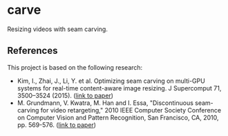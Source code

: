 # carve

Resizing videos with seam carving.

## References

This project is based on the following research:

* Kim, I., Zhai, J., Li, Y. et al. Optimizing seam carving on multi-GPU systems for real-time content-aware image resizing. J Supercomput 71, 3500–3524 (2015). ([link to paper](https://hpc.cs.tsinghua.edu.cn/research/cluster/papers_cwg/icpads14.pdf))
* M. Grundmann, V. Kwatra, M. Han and I. Essa, "Discontinuous seam-carving for video retargeting," 2010 IEEE Computer Society Conference on Computer Vision and Pattern Recognition, San Francisco, CA, 2010, pp. 569-576. ([link to paper](https://www.cc.gatech.edu/cpl/projects/videoretargeting/cvpr2010_videoretargeting.pdf))
